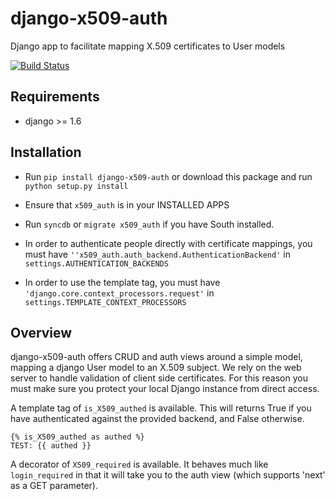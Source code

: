 django-x509-auth
================

Django app to facilitate mapping X.509 certificates to User models

[![Build Status](https://api.travis-ci.org/nimbis/django-x509-auth.svg?branch=master)](https://api.travis-ci.org/nimbis/django-x509-auth.svg)

Requirements
------------

* django >= 1.6

Installation
------------

* Run `pip install django-x509-auth` or download this package and run `python setup.py install`

* Ensure that `x509_auth` is in your INSTALLED APPS

* Run `syncdb` or `migrate x509_auth` if you have South installed.

* In order to authenticate people directly with certificate mappings, you must have `''x509_auth.auth_backend.AuthenticationBackend'` in `settings.AUTHENTICATION_BACKENDS`

* In order to use the template tag, you must have `'django.core.context_processors.request'` in `settings.TEMPLATE_CONTEXT_PROCESSORS`

Overview
--------

django-x509-auth offers CRUD and auth views around a simple model, mapping a
django User model to an X.509 subject.  We rely on the web server to handle
validation of client side certificates.  For this reason you must make sure you
protect your local Django instance from direct access.

A template tag of `is_X509_authed` is available.  This will returns True if you
have authenticated against the provided backend, and False otherwise.

    {% is_X509_authed as authed %}
    TEST: {{ authed }}

A decorator of `X509_required` is available.  It behaves much like
`login_required` in that it will take you to the auth view (which supports
'next' as a GET parameter).
